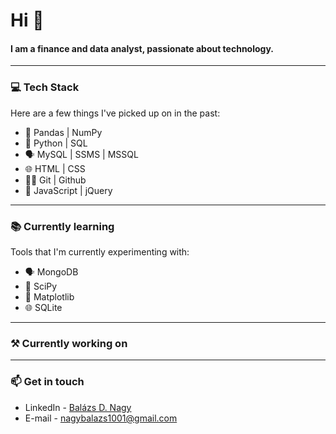 # Hi 👋

#### I am a finance and data analyst, passionate about technology.
---
### 💻 Tech Stack
Here are a few things I've picked up on in the past:
- 📃   Pandas | NumPy
- 💾   Python | SQL
- 🗣    MySQL | SSMS | MSSQL 
- 🌐   HTML | CSS 
- 👷‍♀️   Git | Github
- 💠   JavaScript | jQuery
---
### 📚 Currently learning
Tools that I'm currently experimenting with:
- 🗣 MongoDB
- 📃 SciPy
- 💾 Matplotlib
- 🌐 SQLite
---
### ⚒ Currently working on
---
### 📫 Get in touch
- LinkedIn - [Balázs D. Nagy](https://www.linkedin.com/in/nagy-bal%C3%A1zs-d%C3%A1niel/)
- E-mail - [nagybalazs1001@gmail.com](mailto:nagybalazs1001@gmail.com)
